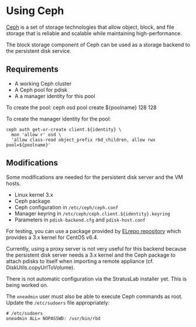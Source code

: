 
# Using Ceph

[Ceph][ceph] is a set of storage technologies that allow object,
block, and file storage that is reliable and scalable while
maintaining high-performance.

The block storage component of Ceph can be used as a storage backend
to the persistent disk service.


## Requirements

* A working Ceph cluster
* A Ceph pool for pdisk
* A a manager identity for this pool

To create the pool:
    ceph osd pool create ${poolname} 128 128

To create the manager identity for the pool:

    ceph auth get-or-create client.${identity} \
      mon 'allow r' osd \
      'allow class-read object_prefix rbd_children, allow rwx pool=${poolname}'

## Modifications

Some modifications are needed for the persistent disk server and the
VM hosts. 

* Linux kernel 3.x
* Ceph package
* Ceph configuration in `/etc/ceph/ceph.conf`
* Manager keyring in `/etc/ceph/ceph.client.${identity}.keyring`
* Parameters in `pdisk-backend.cfg` and `pdisk-host.conf`

For testing, you can use a package provided by [ELrepo
repository][elrepo] which provides a 3.x kernel for CentOS v6.4.

Currently, using a proxy server is not very useful for this backend
because the persistent disk server needs a 3.x kernel and the Ceph
package to attach pdisks to itself when importing a remote appliance
(cf. DiskUtils.copyUrlToVolume).

There is not automatic configuration via the StratusLab installer
yet.  This is being worked on.

The `oneadmin` user must also be able to execute Ceph commands as
root.  Update the `/etc/sudoers` file appropriately:

    # /etc/sudoers
    oneadmin ALL= NOPASSWD: /usr/bin/rbd


[elrepo]: http://elrepo.org/tiki/tiki-index.php
[ceph-pkg]: http://ceph.com/docs/master/install/get-packages/
[ceph]: http://ceph.com
